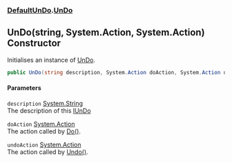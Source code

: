 ### [DefaultUnDo](./DefaultUnDo.md 'DefaultUnDo').[UnDo](./DefaultUnDo-UnDo.md 'DefaultUnDo.UnDo')
## UnDo(string, System.Action, System.Action) Constructor
Initialises an instance of [UnDo](./DefaultUnDo-UnDo.md 'DefaultUnDo.UnDo').  
```csharp
public UnDo(string description, System.Action doAction, System.Action undoAction);
```
#### Parameters
<a name='DefaultUnDo-UnDo-UnDo(string_System-Action_System-Action)-description'></a>
`description` [System.String](https://docs.microsoft.com/en-us/dotnet/api/System.String 'System.String')  
The description of this [IUnDo](./DefaultUnDo-IUnDo.md 'DefaultUnDo.IUnDo')  
  
<a name='DefaultUnDo-UnDo-UnDo(string_System-Action_System-Action)-doAction'></a>
`doAction` [System.Action](https://docs.microsoft.com/en-us/dotnet/api/System.Action 'System.Action')  
The action called by [Do()](./DefaultUnDo-IUnDo-Do().md 'DefaultUnDo.IUnDo.Do()').  
  
<a name='DefaultUnDo-UnDo-UnDo(string_System-Action_System-Action)-undoAction'></a>
`undoAction` [System.Action](https://docs.microsoft.com/en-us/dotnet/api/System.Action 'System.Action')  
The action called by [Undo()](./DefaultUnDo-IUnDo-Undo().md 'DefaultUnDo.IUnDo.Undo()').  
  
